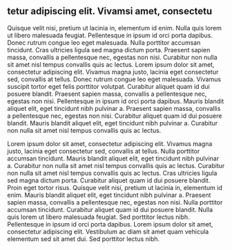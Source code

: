 ## tetur adipiscing elit. Vivamsi  amet, consectetu

Quisque velit nisi, pretium ut lacinia in, elementum id enim. Nulla quis lorem ut libero malesuada feugiat. Pellentesque in ipsum id orci porta dapibus. Donec rutrum congue leo eget malesuada. Nulla porttitor accumsan tincidunt. Cras ultricies ligula sed magna dictum porta. Praesent sapien massa, convallis a pellentesque nec, egestas non nisi. Curabitur non nulla sit amet nisl tempus convallis quis ac lectus. Lorem ipsum dolor sit amet, consectetur adipiscing elit. Vivamus magna justo, lacinia eget consectetur sed, convallis at tellus. Donec rutrum congue leo eget malesuada. Vivamus suscipit tortor eget felis porttitor volutpat. Curabitur aliquet quam id dui posuere blandit. Praesent sapien massa, convallis a pellentesque nec, egestas non nisi. Pellentesque in ipsum id orci porta dapibus. Mauris blandit aliquet elit, eget tincidunt nibh pulvinar a. Praesent sapien massa, convallis a pellentesque nec, egestas non nisi. Curabitur aliquet quam id dui posuere blandit. Mauris blandit aliquet elit, eget tincidunt nibh pulvinar a. Curabitur non nulla sit amet nisl tempus convallis quis ac lectus.

Lorem ipsum dolor sit amet, consectetur adipiscing elit. Vivamus magna justo, lacinia eget consectetur sed, convallis at tellus. Nulla porttitor accumsan tincidunt. Mauris blandit aliquet elit, eget tincidunt nibh pulvinar a. Curabitur non nulla sit amet nisl tempus convallis quis ac lectus. Curabitur non nulla sit amet nisl tempus convallis quis ac lectus. Cras ultricies ligula sed magna dictum porta. Curabitur aliquet quam id dui posuere blandit. Proin eget tortor risus. Quisque velit nisi, pretium ut lacinia in, elementum id enim. Mauris blandit aliquet elit, eget tincidunt nibh pulvinar a. Praesent sapien massa, convallis a pellentesque nec, egestas non nisi. Nulla porttitor accumsan tincidunt. Curabitur aliquet quam id dui posuere blandit. Nulla quis lorem ut libero malesuada feugiat. Sed porttitor lectus nibh. Pellentesque in ipsum id orci porta dapibus. Lorem ipsum dolor sit amet, consectetur adipiscing elit. Vestibulum ac diam sit amet quam vehicula elementum sed sit amet dui. Sed porttitor lectus nibh.